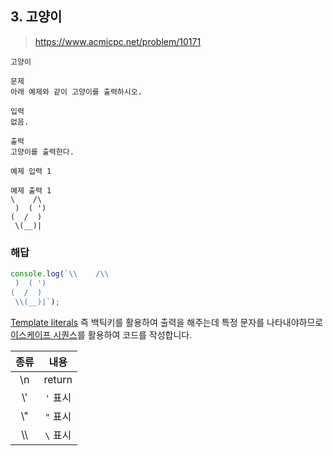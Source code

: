## 3. 고양이

> https://www.acmicpc.net/problem/10171

```
고양이

문제
아래 예제와 같이 고양이를 출력하시오.

입력
없음.

출력
고양이를 출력한다.

예제 입력 1

예제 출력 1
\    /\
 )  ( ')
(  /  )
 \(__)|
```

### 해답

```js
console.log(`\\    /\\
 )  ( ')
(  /  )
 \\(__)|`);
```

[Template literals](https://developer.mozilla.org/ko/docs/Web/JavaScript/Reference/Template_literals) 즉 백틱키를 활용하여 출력을 해주는데 특정 문자를 나타내야하므로 [이스케이프 시퀀스](https://docs.microsoft.com/ko-kr/cpp/c-language/escape-sequences?view=msvc-170)를 활용하여 코드를 작성합니다.

| 종류 |   내용   |
| :--: | :------: |
|  \n  |  return  |
| \\'  | `'` 표시 |
| \\"  | `"` 표시 |
| \\\\ | `\` 표시 |
